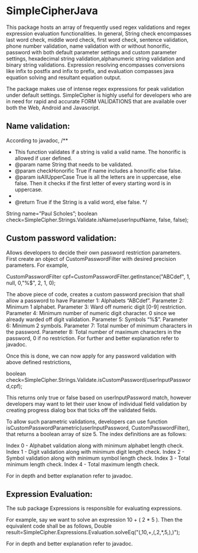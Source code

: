 # SimpleCipherJava
This package hosts an array of frequently used regex validations and regex expression evaluation functionalities. In general, String check encompasses last word check, middle word check, first word check, sentence validation, phone number validation, name validation with or without honorific, password with both default parameter settings and custom parameter settings, hexadecimal string validation,alphanumeric string validation and binary string validations. Expression resolving encompasses conversions like infix to postfix and infix to prefix, and evaluation compasses java equation solving and resultant equation output.

The package makes use of intense regex expressions for peak validation under default settings. SimpleCipher is highly useful for developers who are in need for rapid and accurate FORM VALIDATIONS
that are available over both the Web, Android and Javascript.

Name validation:
------------------------------------------------------------------------------
According to javadoc,
/**
 * This function validates if a string is valid a valid name. The
honorific is allowed if user defined.
 * @param name String that needs to be validated.
 * @param checkHonorific True if name includes a honorific else false.
 * @param isAllUpperCase True is all the letters are in uppercase, else
false. Then it checks if the first letter of every starting word is in
uppercase.
 *
 * @return True if the String is a valid word, else false.
 */
 
String name=”Paul Scholes”;
boolean check=SimpleCipher.Strings.Validate.isName(userInputName, false, false);



Custom password validation:
---------------------------------------------------------------------------------
Allows developers to decide their own password restriction parameters. First create an object of CustomPasswordFilter with desired precision parameters. For example,

CustomPasswordFilter cpf=CustomPasswordFilter.getInstance("ABCdef", 1, null, 0,"%$", 2, 1, 0);

The above piece of code, creates a custom password precision that shall allow a password to have
Parameter 1: Alphabets “ABCdef”.
Parameter 2: Minimum 1 alphabet.
Parameter 3: Ward off numeric digit [0-9] restriction.
Parameter 4: Minimum number of numeric digit character. 0 since we already warded off digit validation.
Parameter 5: Symbols “%$”.
Parameter 6: Minimum 2 symbols.
Parameter 7: Total number of minimum characters in the password.
Parameter 8: Total number of maximum characters in the password, 0 if no restriction.
For further and better explanation refer to javadoc.

Once this is done, we can now apply for any password validation with above defined restrictions,


boolean check=SimpleCipher.Strings.Validate.isCustomPassword(userInputPassword,cpf);


This returns only true or false based on userInputPassword match, however developers may want to let their user know of individual field validation by creating progress dialog box that ticks off the validated fields. 

To allow such parametric validations, developers can use function isCustomPasswordParametric(userInputPassword, CustomPasswordFilter), that returns a boolean array of size 5. The index definitions are as follows:

Index 0 - Alphabet validation along with minimum alphabet length check.
Index 1 - Digit validation along with minimum digit length check.
Index 2 - Symbol validation along with minimum symbol length check.
Index 3 - Total minimum length check.
Index 4 - Total maximum length check.

For in depth and better explanation refer to javadoc.



Expression Evaluation:
-----------------------------------------------------------------------------------------

The sub package Expressions is responsible for evaluating expressions.

For example, say we want to solve an expression 10 + ( 2 * 5 ).
Then the equivalent code shall be as follows,
Double result=SimpleCipher.Expressions.Evaluation.solveEq("(,10,+,(,2,*,5,),)");

For in depth and better explanation refer to javadoc.
